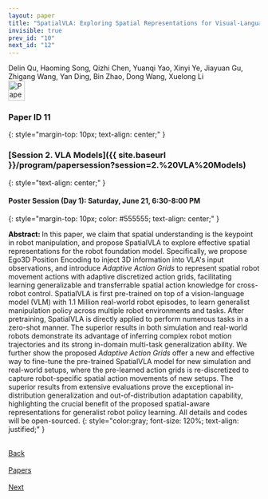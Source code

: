 ```yaml
---
layout: paper
title: "SpatialVLA: Exploring Spatial Representations for Visual-Language-Action Models"
invisible: true
prev_id: "10"
next_id: "12"
---
```

<div class="paper-authors">
  <div class="paper-author-box">
    <div class="paper-author-name">Delin Qu, Haoming Song, Qizhi Chen, Yuanqi Yao, Xinyi Ye, Jiayuan Gu, Zhigang Wang, Yan Ding, Bin Zhao, Dong Wang, Xuelong Li</div>
    <div class="paper-author-uni"></div>
  </div>
</div>

<div class="paper-pdf">
  <div>
    <a href="https://www.roboticsproceedings.org/rss21/p011.pdf" title="Download PDF" target="_blank">
      <img src="{{ site.baseurl }}/images/paper_link_cardinal_red.png" alt="Paper PDF" width="33" height="40" />
    </a>
  </div>
</div>

### Paper ID 11
{: style="margin-top: 10px; text-align: center;" }

### [Session 2. VLA Models]({{ site.baseurl }}/program/papersession?session=2.%20VLA%20Models)
{: style="text-align: center;" }

#### Poster Session (Day 1): Saturday, June 21, 6:30-8:00 PM
{: style="margin-top: 10px; color: #555555; text-align: center;" }

<b style="color: black;">Abstract: </b>In this paper, we claim that spatial understanding is the keypoint in robot manipulation, and propose SpatialVLA to explore effective spatial representations for the robot foundation model. Specifically, we propose Ego3D Position Encoding to inject 3D information into VLA's input observations, and introduce <em>Adaptive Action Grids</em> to represent spatial robot movement actions with adaptive discretized action grids, facilitating learning generalizable and transferrable spatial action knowledge for cross-robot control. SpatialVLA is first pre-trained on top of a vision-language model (VLM)  with 1.1 Million real-world robot episodes, to learn generalist manipulation policy across multiple robot environments and tasks. After pretraining, SpatialVLA is directly applied to perform numerous tasks in a zero-shot manner. The superior results in both simulation and real-world robots demonstrate its advantage of inferring complex robot motion trajectories and its strong in-domain multi-task generalization ability. We further show the proposed <em>Adaptive Action Grids</em> offer a new and effective way to fine-tune the pre-trained SpatialVLA model for new simulation and real-world setups, where the pre-learned action grids is re-discretized to capture robot-specific spatial action movements of new setups. The superior results from extensive evaluations prove the exceptional in-distribution generalization and out-of-distribution adaptation capability, highlighting the crucial benefit of the proposed spatial-aware representations for generalist robot policy learning. All details and codes will be open-sourced.
{: style="color:gray; font-size: 120%; text-align: justified;" }

<div class="paper-menu">
  <div class="paper-menu-inner">
    <a href="{{ site.baseurl }}/program/papers/10/" title="Previous Paper">
            <div class="paper-menu-icon">
                <i class="fa fa-chevron-left"></i><br>
                <span class="paper-menu-label">Back</span>
            </div>
        </a>
    <a href="{{ site.baseurl }}/program/papers" title="All Papers">
      <div class="paper-menu-icon">
        <i class="fa fa-list"></i><br>
        <span class="paper-menu-label">Papers</span>
      </div>
    </a>
    <a href="{{ site.baseurl }}/program/papers/12/" title="Next Paper">
            <div class="paper-menu-icon">
                <i class="fa fa-chevron-right"></i><br>
                <span class="paper-menu-label">Next</span>
            </div>
        </a>
  </div>
</div>
